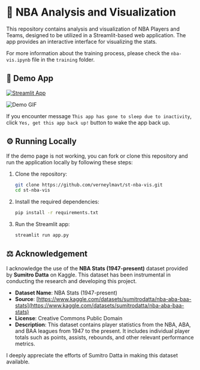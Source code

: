 # 🏀 NBA Analysis and Visualization

This repository contains analysis and visualization of NBA Players and Teams, designed to be utilized in a Streamlit-based web application. The app provides an interactive interface for visualizing the stats.

For more information about the training process, please check the `nba-vis.ipynb` file in the `training` folder.

## 🎈 Demo App

[![Streamlit App](https://static.streamlit.io/badges/streamlit_badge_black_white.svg)](https://verneylogyt-nba-vis.streamlit.app/)

![Demo GIF](https://github.com/verneylmavt/st-nba-vis/blob/main/assets/demo.gif)

If you encounter message `This app has gone to sleep due to inactivity`, click `Yes, get this app back up!` button to wake the app back up.

## ⚙️ Running Locally

If the demo page is not working, you can fork or clone this repository and run the application locally by following these steps:

<!-- ### Prerequisites

Ensure you have the following installed:

- Python 3.8 or later
- pip (Python Package Installer)

### Installation Steps -->

1. Clone the repository:

   ```bash
   git clone https://github.com/verneylmavt/st-nba-vis.git
   cd st-nba-vis
   ```

2. Install the required dependencies:

   ```bash
   pip install -r requirements.txt
   ```

3. Run the Streamlit app:
   ```bash
   streamlit run app.py
   ```

## ⚖️ Acknowledgement

I acknowledge the use of the **NBA Stats (1947-present)** dataset provided by **Sumitro Datta** on Kaggle. This dataset has been instrumental in conducting the research and developing this project.

- **Dataset Name**: NBA Stats (1947-present)
- **Source**: [https://www.kaggle.com/datasets/sumitrodatta/nba-aba-baa-stats](https://www.kaggle.com/datasets/sumitrodatta/nba-aba-baa-stats)
- **License**: Creative Commons Public Domain
- **Description**: This dataset contains player statistics from the NBA, ABA, and BAA leagues from 1947 to the present. It includes individual player totals such as points, assists, rebounds, and other relevant performance metrics.

I deeply appreciate the efforts of Sumitro Datta in making this dataset available.
